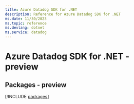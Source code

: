 ```yaml
---
title: Azure Datadog SDK for .NET
description: Reference for Azure Datadog SDK for .NET
ms.date: 11/30/2023
ms.topic: reference
ms.devlang: dotnet
ms.service: datadog
---
```

# Azure Datadog SDK for .NET - preview
## Packages - preview
[!INCLUDE [packages](datadog-index.md)]